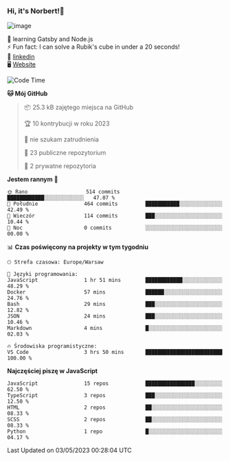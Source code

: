 ### Hi, it's Norbert!👋

![image](https://i.imgur.com/y3Fbv48.png)


🧠 learning Gatsby and Node.js <br>
⚡ Fun fact: I can solve a Rubik's cube in under a 20 seconds! <br>
👔 [linkedin](https://www.linkedin.com/in/norbert-%C5%82uszkiewicz-75b0891b3/) <br>
🖥 [Website](https://norbertluszkiewicz.pl/)<br>


<!--START_SECTION:waka-->
![Code Time](http://img.shields.io/badge/Code%20Time-2%2C021%20hrs%2052%20mins-blue)

**🐱 Mój GitHub** 

> 📦 25.3 kB zajętego miejsca na GitHub 
 > 
> 🏆 10 kontrybucji w roku 2023
 > 
> 🚫 nie szukam zatrudnienia
 > 
> 📜 23 publiczne repozytorium 
 > 
> 🔑 2 prywatne repozytoria 
 > 
**Jestem rannym 🐤** 

```text
🌞 Rano                   514 commits         ████████████░░░░░░░░░░░░░   47.07 % 
🌆 Południe               464 commits         ███████████░░░░░░░░░░░░░░   42.49 % 
🌃 Wieczór                114 commits         ███░░░░░░░░░░░░░░░░░░░░░░   10.44 % 
🌙 Noc                    0 commits           ░░░░░░░░░░░░░░░░░░░░░░░░░   00.00 % 
```


📊 **Czas poświęcony na projekty w tym tygodniu** 

```text
🕑︎ Strefa czasowa: Europe/Warsaw

💬 Języki programowania: 
JavaScript               1 hr 51 mins        ████████████░░░░░░░░░░░░░   48.29 % 
Docker                   57 mins             ██████░░░░░░░░░░░░░░░░░░░   24.76 % 
Bash                     29 mins             ███░░░░░░░░░░░░░░░░░░░░░░   12.82 % 
JSON                     24 mins             ███░░░░░░░░░░░░░░░░░░░░░░   10.46 % 
Markdown                 4 mins              █░░░░░░░░░░░░░░░░░░░░░░░░   02.03 % 

🔥 Środowiska programistyczne: 
VS Code                  3 hrs 50 mins       █████████████████████████   100.00 % 
```

**Najczęściej piszę w JavaScript** 

```text
JavaScript               15 repos            ████████████████░░░░░░░░░   62.50 % 
TypeScript               3 repos             ███░░░░░░░░░░░░░░░░░░░░░░   12.50 % 
HTML                     2 repos             ██░░░░░░░░░░░░░░░░░░░░░░░   08.33 % 
SCSS                     2 repos             ██░░░░░░░░░░░░░░░░░░░░░░░   08.33 % 
Python                   1 repo              █░░░░░░░░░░░░░░░░░░░░░░░░   04.17 % 
```




 Last Updated on 03/05/2023 00:28:04 UTC
<!--END_SECTION:waka-->
